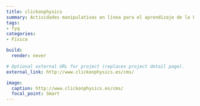 ```yaml
---
title: clickonphysics
summary: Actividades manipulativas en línea para el aprendizaje de la Física en los grados en Ingeniería.
tags:
- fyq
categories:
- Física

build:
  render: never

# Optional external URL for project (replaces project detail page).
external_link: http://www.clickonphysics.es/cms/

image:
  caption: http://www.clickonphysics.es/cms/
  focal_point: Smart
---
```

